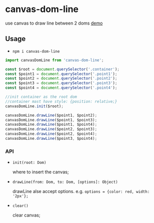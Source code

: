 # canvas-dom-line
use canvas to draw line between 2 doms [demo](https://jsbin.com/baperev/edit?html,css,js,output)

## Usage
* `npm i canvas-dom-line`

```javascript
import canvasDomLine from 'canvas-dom-line';

const $root = document.querySelector('.container');
const $point1 = document.querySelector('.point1');
const $point2 = document.querySelector('.point2');
const $point3 = document.querySelector('.point3');
const $point4 = document.querySelector('.point4');

//init container as the root dom
//container mast have style: {position: relative;}
canvasDomLine.init($root);

canvasDomLine.drawLine($point1, $point2);
canvasDomLine.drawLine($point1, $point3);
canvasDomLine.drawLine($point1, $point4);
canvasDomLine.drawLine($point2, $point3);
canvasDomLine.drawLine($point2, $point4);
canvasDomLine.drawLine($point3, $point4);
```



### API

* `init(root: Dom)`

  where to insert the canvas;

* `drawLine(from: Dom, to: Dom, [options]: Object)`

  drawLine alse accept options. e.g. `options = {color: red, width: '2px'};`

* `clear()`

  clear canvas;
